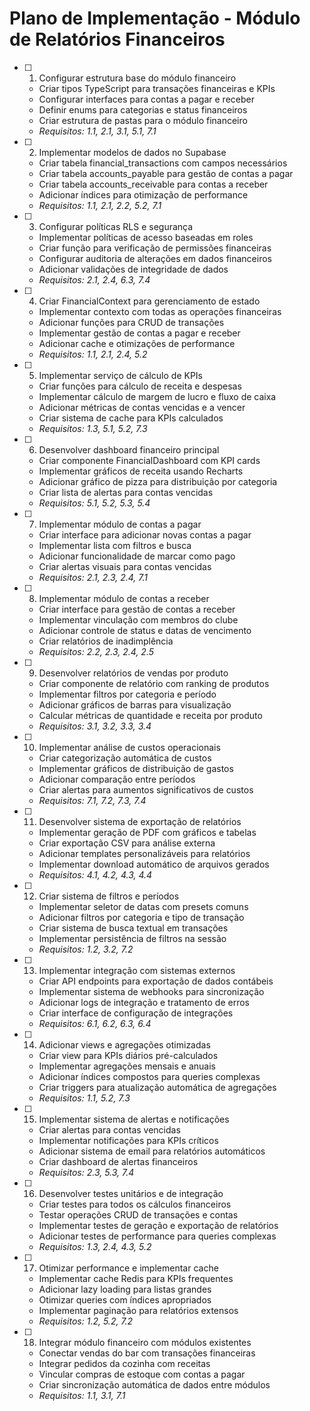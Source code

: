 # Plano de Implementação - Módulo de Relatórios Financeiros

- [ ] 1. Configurar estrutura base do módulo financeiro
  - Criar tipos TypeScript para transações financeiras e KPIs
  - Configurar interfaces para contas a pagar e receber
  - Definir enums para categorias e status financeiros
  - Criar estrutura de pastas para o módulo financeiro
  - _Requisitos: 1.1, 2.1, 3.1, 5.1, 7.1_

- [ ] 2. Implementar modelos de dados no Supabase
  - Criar tabela financial_transactions com campos necessários
  - Criar tabela accounts_payable para gestão de contas a pagar
  - Criar tabela accounts_receivable para contas a receber
  - Adicionar índices para otimização de performance
  - _Requisitos: 1.1, 2.1, 2.2, 5.2, 7.1_

- [ ] 3. Configurar políticas RLS e segurança
  - Implementar políticas de acesso baseadas em roles
  - Criar função para verificação de permissões financeiras
  - Configurar auditoria de alterações em dados financeiros
  - Adicionar validações de integridade de dados
  - _Requisitos: 2.1, 2.4, 6.3, 7.4_

- [ ] 4. Criar FinancialContext para gerenciamento de estado
  - Implementar contexto com todas as operações financeiras
  - Adicionar funções para CRUD de transações
  - Implementar gestão de contas a pagar e receber
  - Adicionar cache e otimizações de performance
  - _Requisitos: 1.1, 2.1, 2.4, 5.2_

- [ ] 5. Implementar serviço de cálculo de KPIs
  - Criar funções para cálculo de receita e despesas
  - Implementar cálculo de margem de lucro e fluxo de caixa
  - Adicionar métricas de contas vencidas e a vencer
  - Criar sistema de cache para KPIs calculados
  - _Requisitos: 1.3, 5.1, 5.2, 7.3_

- [ ] 6. Desenvolver dashboard financeiro principal
  - Criar componente FinancialDashboard com KPI cards
  - Implementar gráficos de receita usando Recharts
  - Adicionar gráfico de pizza para distribuição por categoria
  - Criar lista de alertas para contas vencidas
  - _Requisitos: 5.1, 5.2, 5.3, 5.4_

- [ ] 7. Implementar módulo de contas a pagar
  - Criar interface para adicionar novas contas a pagar
  - Implementar lista com filtros e busca
  - Adicionar funcionalidade de marcar como pago
  - Criar alertas visuais para contas vencidas
  - _Requisitos: 2.1, 2.3, 2.4, 7.1_

- [ ] 8. Implementar módulo de contas a receber
  - Criar interface para gestão de contas a receber
  - Implementar vinculação com membros do clube
  - Adicionar controle de status e datas de vencimento
  - Criar relatórios de inadimplência
  - _Requisitos: 2.2, 2.3, 2.4, 2.5_

- [ ] 9. Desenvolver relatórios de vendas por produto
  - Criar componente de relatório com ranking de produtos
  - Implementar filtros por categoria e período
  - Adicionar gráficos de barras para visualização
  - Calcular métricas de quantidade e receita por produto
  - _Requisitos: 3.1, 3.2, 3.3, 3.4_

- [ ] 10. Implementar análise de custos operacionais
  - Criar categorização automática de custos
  - Implementar gráficos de distribuição de gastos
  - Adicionar comparação entre períodos
  - Criar alertas para aumentos significativos de custos
  - _Requisitos: 7.1, 7.2, 7.3, 7.4_

- [ ] 11. Desenvolver sistema de exportação de relatórios
  - Implementar geração de PDF com gráficos e tabelas
  - Criar exportação CSV para análise externa
  - Adicionar templates personalizáveis para relatórios
  - Implementar download automático de arquivos gerados
  - _Requisitos: 4.1, 4.2, 4.3, 4.4_

- [ ] 12. Criar sistema de filtros e períodos
  - Implementar seletor de datas com presets comuns
  - Adicionar filtros por categoria e tipo de transação
  - Criar sistema de busca textual em transações
  - Implementar persistência de filtros na sessão
  - _Requisitos: 1.2, 3.2, 7.2_

- [ ] 13. Implementar integração com sistemas externos
  - Criar API endpoints para exportação de dados contábeis
  - Implementar sistema de webhooks para sincronização
  - Adicionar logs de integração e tratamento de erros
  - Criar interface de configuração de integrações
  - _Requisitos: 6.1, 6.2, 6.3, 6.4_

- [ ] 14. Adicionar views e agregações otimizadas
  - Criar view para KPIs diários pré-calculados
  - Implementar agregações mensais e anuais
  - Adicionar índices compostos para queries complexas
  - Criar triggers para atualização automática de agregações
  - _Requisitos: 1.1, 5.2, 7.3_

- [ ] 15. Implementar sistema de alertas e notificações
  - Criar alertas para contas vencidas
  - Implementar notificações para KPIs críticos
  - Adicionar sistema de email para relatórios automáticos
  - Criar dashboard de alertas financeiros
  - _Requisitos: 2.3, 5.3, 7.4_

- [ ] 16. Desenvolver testes unitários e de integração
  - Criar testes para todos os cálculos financeiros
  - Testar operações CRUD de transações e contas
  - Implementar testes de geração e exportação de relatórios
  - Adicionar testes de performance para queries complexas
  - _Requisitos: 1.3, 2.4, 4.3, 5.2_

- [ ] 17. Otimizar performance e implementar cache
  - Implementar cache Redis para KPIs frequentes
  - Adicionar lazy loading para listas grandes
  - Otimizar queries com índices apropriados
  - Implementar paginação para relatórios extensos
  - _Requisitos: 1.2, 5.2, 7.2_

- [ ] 18. Integrar módulo financeiro com módulos existentes
  - Conectar vendas do bar com transações financeiras
  - Integrar pedidos da cozinha com receitas
  - Vincular compras de estoque com contas a pagar
  - Criar sincronização automática de dados entre módulos
  - _Requisitos: 1.1, 3.1, 7.1_